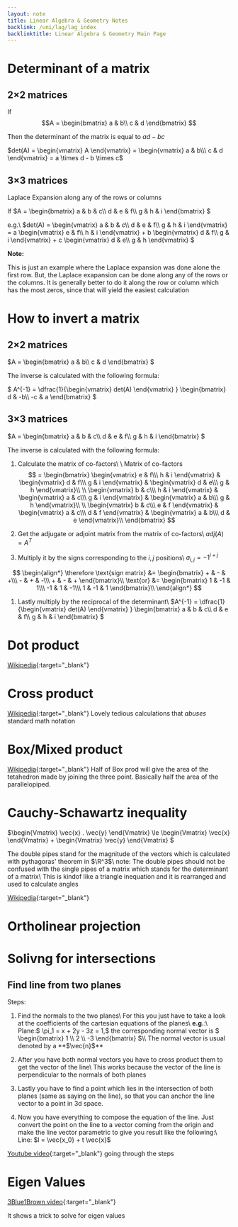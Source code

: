 ```yaml
---
layout: note
title: Linear Algebra & Geometry Notes
backlink: /uni/lag/lag_index
backlinktitle: Linear Algebra & Geometry Main Page
---
```


# Determinant of a matrix #

## 2$\times$2 matrices ##

If 
$$A = 
\begin{bmatrix}
a & b\\
c & d 
\end{bmatrix} 
$$

Then the determinant of the matrix is equal to $ad - bc$

$det(A) = \begin{vmatrix} A \end{vmatrix} = \begin{vmatrix} a & b\\\ c & d \end{vmatrix} = a \times d - b \times c$

## 3$\times$3 matrices ##

Laplace Expansion along any of the rows or columns

If $A = \begin{bmatrix} a & b & c\\\ d & e & f\\\ g & h & i \end{bmatrix} $

e.g.\\
$det(A) = \begin{vmatrix} a & b & c\\\ d & e & f\\\ g & h & i  \end{vmatrix} = a \begin{vmatrix} e & f\\\ h & i \end{vmatrix} + b \begin{vmatrix} d & f\\\ g & i \end{vmatrix} + c \begin{vmatrix} d & e\\\ g & h \end{vmatrix}  $

<div class="note-block">
<strong>Note:</strong>

This is just an example where the Laplace expansion was done alone the first
row. But, the Laplace exapansion can be done along any of the rows or the
columns. It is generally better to do it along the row or column which has the
most zeros, since that will yield the easiest calculation
</div>

# How to invert a matrix #

## 2$\times$2 matrices ##

$A = \begin{bmatrix} a & b\\\ c & d \end{bmatrix} $

The inverse is calculated with the following formula:

$ A^{-1} = \dfrac{1}{\begin{vmatrix} det(A) \end{vmatrix} } \begin{bmatrix} d & -b\\\ -c & a \end{bmatrix} $

## 3$\times$3 matrices ##

$A = \begin{bmatrix} a & b & c\\\ d & e & f\\\ g & h & i \end{bmatrix} $

The inverse is calculated with the following formula:

1. Calculate the matrix of co-factors\\
\\
Matrix of co-factors 
$$ = \begin{bmatrix} 
\begin{vmatrix} e & f\\\ h & i \end{vmatrix} & \begin{vmatrix} d & f\\\ g & i \end{vmatrix} & \begin{vmatrix} d & e\\\ g & h \end{vmatrix}\\
\\
\begin{vmatrix} b & c\\\ h & i \end{vmatrix} & \begin{vmatrix} a & c\\\ g & i \end{vmatrix} & \begin{vmatrix} a & b\\\ g & h \end{vmatrix}\\
\\
\begin{vmatrix} b & c\\\ e & f \end{vmatrix} & \begin{vmatrix} a & c\\\ d & f \end{vmatrix} & \begin{vmatrix} a & b\\\ d & e \end{vmatrix}\\
\end{bmatrix} $$

1. Get the adjugate or adjoint matrix from the matrix of co-factors\\
$adj(A) = A^T$

1. Multiply it by the signs corresponding to the $i, j$ positions\\
$a_{i,j} = -1^{i + j}$

$$
\begin{align*}
\therefore \text{sign matrix}
&= \begin{bmatrix} + & - & +\\\ - & + & -\\\ + & - & + \end{bmatrix}\\
\text{or}
&= \begin{bmatrix} 1 & -1 & 1\\\ -1 & 1 & -1\\\ 1 & -1 & 1 \end{bmatrix}\\
\end{align*}
$$

1. Lastly multiply by the reciprocal of the determinant\\
$A^{-1} = \dfrac{1}{\begin{vmatrix} det(A) \end{vmatrix} } \begin{bmatrix} a & b & c\\\ d & e & f\\\ g & h & i \end{bmatrix} $

# Dot product #
[Wikipedia](https://en.wikipedia.org/wiki/Dot_product){:target="_blank"}

# Cross product #
[Wikipedia](https://en.wikipedia.org/wiki/Cross_product){:target="_blank"}
Lovely tedious calculations that *abuses* standard math notation

# Box/Mixed product #
[Wikipedia](https://en.wikipedia.org/wiki/Triple_product){:target="_blank"}
Half of Box prod will give the area of the tetahedron made by joining the three point. Basically half the area of the parallelopiped.

# Cauchy-Schawartz inequality #

$\begin{Vmatrix} \vec{x} . \vec{y} \end{Vmatrix} \le \begin{Vmatrix} \vec{x} \end{Vmatrix} + \begin{Vmatrix} \vec{y} \end{Vmatrix}  $

The double pipes stand for the magnitude of the vectors which is calculated with pythagoras' theorem in $\R^3$\\
note: The double pipes should not be confused with the single pipes of a matrix which stands for the determinant of a matrix\\
This is kindof like a triangle inequation and it is rearranged and used to calculate angles

[Wikipedia](https://en.wikipedia.org/wiki/Cauchy%E2%80%93Schwarz_inequality){:target="_blank"}

# Ortholinear projection #

# Solivng for intersections #

## Find line from two planes ##

Steps:

1. Find the normals to the two planes\\
   For this you just have to take a look at the coefficients of the cartesian equations of the planes\\
   **e.g.**:\\
   Plane:$ \pi_1 = x + 2y - 3z = 1,$ the corresponding normal vector is $ \begin{bmatrix} 1 \\\ 2 \\\ -3 \end{bmatrix} $\\
   The normal vector is usual denoted by a **$\vec{n}$**

1. After you have both normal vectors you have to cross product them to get the vector of the line\\
   This works because the vector of the line is perpendicular to the normals of both planes

1. Lastly you have to find a point which lies in the intersection of both
   planes (same as saying on the line), so that you can anchor the line vector
   to a point in 3d space.

1. Now you have everything to compose the equation of the line. Just convert
   the point on the line to a vector coming from the origin and make the line
   vector parametric to give you result like the following:\\
   Line: $l = \vec{x_0} + t \vec{x}$

[Youtube video](https://www.youtube.com/watch?v=O6O_64zIEYI&ab_channel=RadfordMathematics){:target="_blank"} going through the steps

# Eigen Values #

[3Blue1Brown video](https://www.youtube.com/watch?v=e50Bj7jn9IQ&ab_channel=3Blue1Brown){:target="_blank"}

It shows a trick to solve for eigen values
